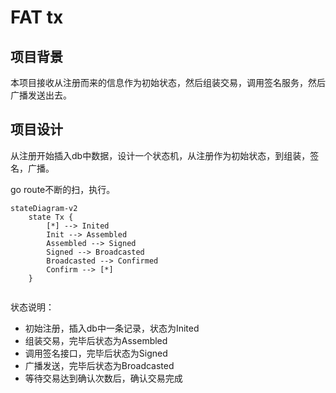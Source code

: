# FAT tx

## 项目背景

本项目接收从注册而来的信息作为初始状态，然后组装交易，调用签名服务，然后广播发送出去。

## 项目设计

从注册开始插入db中数据，设计一个状态机，从注册作为初始状态，到组装，签名，广播。

go route不断的扫，执行。

```mermaid
stateDiagram-v2
    state Tx {
        [*] --> Inited
        Init --> Assembled
        Assembled --> Signed
        Signed --> Broadcasted
        Broadcasted --> Confirmed
        Confirm --> [*]
    }
   
```

状态说明：
  - 初始注册，插入db中一条记录，状态为Inited
  - 组装交易，完毕后状态为Assembled
  - 调用签名接口，完毕后状态为Signed
  - 广播发送，完毕后状态为Broadcasted
  - 等待交易达到确认次数后，确认交易完成




   

